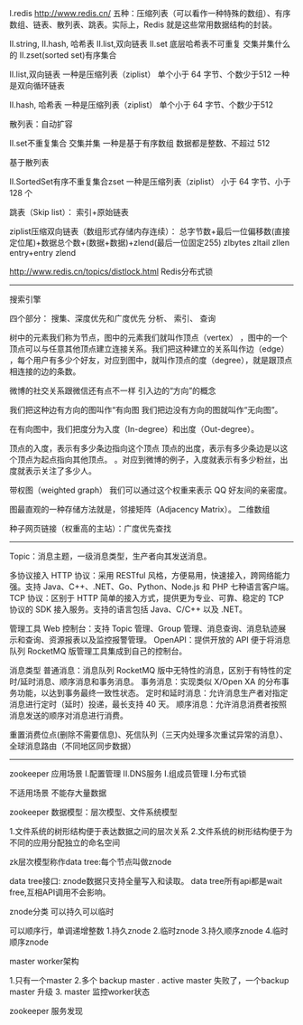  
 
 
 
 
 I.redis http://www.redis.cn/
 五种：压缩列表（可以看作一种特殊的数组）、有序数组、链表、散列表、跳表。实际上，Redis 就是这些常用数据结构的封装。
 
 
II.string,
II.hash, 哈希表
II.list,双向链表
II.set 底层哈希表不可重复 交集并集什么的
II.zset(sorted set)有序集合
 
  

 
 
 II.list,双向链表
 一种是压缩列表（ziplist） 单个小于 64 字节、个数少于512
 一种是双向循环链表
 
 
 II.hash, 哈希表
 一种是压缩列表（ziplist）   单个小于 64 字节、个数少于512
 
 散列表：自动扩容
 
 
 II.set不重复集合 交集并集
一种是基于有序数组  数据都是整数、不超过 512
 
 
 基于散列表
 
II.SortedSet有序不重复集合zset
 一种是压缩列表（ziplist）  小于 64 字节、小于 128 个

跳表（Skip list）： 索引+原始链表




 ziplist压缩双向链表（数组形式存储内存连续）：
 总字节数+最后一位偏移数(直接定位尾)+数据总个数+(数据+数据)+zlend(最后一位固定255)
 zlbytes
 zltail
 zllen
 entry+entry
 zlend
 
 
 http://www.redis.cn/topics/distlock.html
 Redis分布式锁
 
 --------------------------------------------------------------------------
 
搜索引擎

四个部分：
搜集、深度优先和广度优先
分析、
索引、
查询
 
 
 树中的元素我们称为节点，图中的元素我们就叫作顶点（vertex）
 ，图中的一个顶点可以与任意其他顶点建立连接关系。我们把这种建立的关系叫作边（edge）
 ，每个用户有多少个好友，对应到图中，就叫作顶点的度（degree），就是跟顶点相连接的边的条数。
 
 微博的社交关系跟微信还有点不一样 引入边的“方向”的概念
 
 
 我们把这种边有方向的图叫作“有向图
 我们把边没有方向的图就叫作“无向图”。
 
 在有向图中，我们把度分为入度（In-degree）和出度（Out-degree）。
 
 顶点的入度，表示有多少条边指向这个顶点
 顶点的出度，表示有多少条边是以这个顶点为起点指向其他顶点。  。对应到微博的例子，入度就表示有多少粉丝，出度就表示关注了多少人。
 
 带权图（weighted graph） 我们可以通过这个权重来表示 QQ 好友间的亲密度。
 
 
 图最直观的一种存储方法就是，邻接矩阵（Adjacency Matrix）。 二维数组
 
 
 
 
种子网页链接（权重高的主站）：广度优先查找
 
 
 
 
 
 ---------------------------------------------------------------------------
 
 Topic：消息主题，一级消息类型，生产者向其发送消息。
 
 
 
 多协议接入
 HTTP 协议：采用 RESTful 风格，方便易用，快速接入，跨网络能力强。支持 Java、C++、.NET、Go、Python、Node.js 和 PHP 七种语言客户端。
 TCP 协议：区别于 HTTP 简单的接入方式，提供更为专业、可靠、稳定的 TCP 协议的 SDK 接入服务。支持的语言包括 Java、C/C++ 以及 .NET。
 
 
 
 管理工具
 Web 控制台：支持 Topic 管理、Group 管理、消息查询、消息轨迹展示和查询、资源报表以及监控报警管理。
 OpenAPI：提供开放的 API 便于将消息队列 RocketMQ 版管理工具集成到自己的控制台。 
 
 
 消息类型
 普通消息：消息队列 RocketMQ 版中无特性的消息，区别于有特性的定时/延时消息、顺序消息和事务消息。
事务消息：实现类似 X/Open XA 的分布事务功能，以达到事务最终一致性状态。
定时和延时消息：允许消息生产者对指定消息进行定时（延时）投递，最长支持 40 天。
顺序消息：允许消息消费者按照消息发送的顺序对消息进行消费。

 
 
 
 
 
 
重置消费位点(删除不需要信息)、死信队列（三天内处理多次重试异常的消息）、全球消息路由（不同地区同步数据）
 
 
 
 
 
 
 ------------------------------------------------------
 
 zookeeper 应用场景
 I.配置管理
 II.DNS服务
 I.组成员管理
 I.分布式锁
 
 
 
 不适用场景
 不能存大量数据
 
 zookeeper 数据模型：层次模型、文件系统模型

1.文件系统的树形结构便于表达数据之间的层次关系
2.文件系统的树形结构便于为不同的应用分配独立的命名空间

zk层次模型称作data tree:每个节点叫做znode


data tree接口:
znode数据只支持全量写入和读取。
data tree所有api都是wait free,互相API调用不会影响。



znode分类
可以持久可以临时

可以顺序行，单调递增整数
1.持久znode
2.临时znode
3.持久顺序znode 
4.临时顺序znode




master worker架构

1.只有一个master
2.多个 backup master . active master 失败了，一个backup master 升级
3. master 监控worker状态


 
 
 zookeeper 服务发现
 
 
 
 
 
 
 